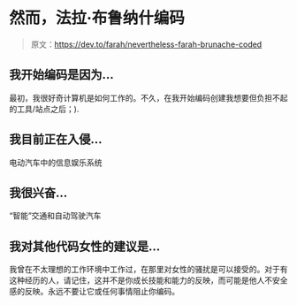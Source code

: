 # 然而，法拉·布鲁纳什编码

> 原文：<https://dev.to/farah/nevertheless-farah-brunache-coded>

## 我开始编码是因为...

最初，我很好奇计算机是如何工作的。不久，在我开始编码创建我想要但负担不起的工具/站点之后；).

## 我目前正在入侵...

电动汽车中的信息娱乐系统

## 我很兴奋...

“智能”交通和自动驾驶汽车

## 我对其他代码女性的建议是...

我曾在不太理想的工作环境中工作过，在那里对女性的骚扰是可以接受的。对于有这种经历的人，请记住，这并不是你成长技能和能力的反映，而可能是他人不安全感的反映。永远不要让它或任何事情阻止你编码。